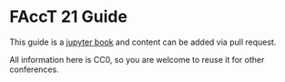 # FAccT 21 Guide


This guide is a [jupyter book](https://jupyterbook.org/intro.html) and content can be added via pull request. 

All information here is CC0, so you are welcome to reuse it for other conferences. 
